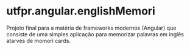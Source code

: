 # utfpr.angular.englishMemori
Projeto final para a matéria de frameworks modernos (Angular) que consiste de uma simples aplicação para memorizar palavras em inglês atarvés de momori cards.
